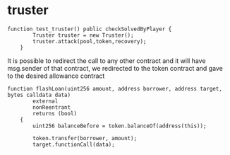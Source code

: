 # truster

```
function test_truster() public checkSolvedByPlayer {
        Truster truster = new Truster();
        truster.attack(pool,token,recovery);
    }
```

It is possible to redirect the call to any other contract and it will have msg.sender of that contract, we redirected to the token contract and gave to the desired allowance contract

```
function flashLoan(uint256 amount, address borrower, address target, bytes calldata data)
        external
        nonReentrant
        returns (bool)
    {
        uint256 balanceBefore = token.balanceOf(address(this));

        token.transfer(borrower, amount);
        target.functionCall(data);
```